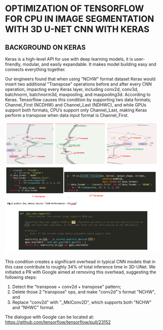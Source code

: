 # OPTIMIZATION OF TENSORFLOW FOR CPU IN IMAGE SEGMENTATION WITH 3D U-NET CNN WITH KERAS

## BACKGROUND ON KERAS


Keras is a high-level API for use with deep learning models, it is user-friendly, modular, and easily expandable. It makes model building easy and connects everything together. 

Our engineers found that when using "NCHW" format dataset Keras would insert two additional "Transpose" operations before and after every CNN operation, impacting every Keras layer, including conv2d, conv3d, batchnorm, batchnorm3d, maxpooling, and maxpooling3d. 
According to Keras. Tensorflow causes this condition by supporting two data formats; Channel_First (NCDHW) and Channel_Last (NDHWC), and while GPUs support both formats, CPU’s support only Channel_Last, making Keras perform a transpose when data input format is Channel_First.

![keras background](https://github.com/luisxcardozo/Image-Segmentation/blob/master/ISBackground/Keras_Background.PNG)

This condition creates a significant overhead in typical CNN models that in this case contribute to roughly 34% of total inference time in 3D-UNet. We initiated a PR with Google aimed at removing this overhead, suggesting the following steps:
1)	Detect the "transpose + conv2d + transpose" pattern;
2)	Delete those 2 "transpose" ops, and make "conv2d"'s format "NCHW", and
3)	Replace "conv2d" with "_MklConv2D", which supports both "NCHW" and "NHWC" format.

The dialogue with Google can be located at:  https://github.com/tensorflow/tensorflow/pull/23152
